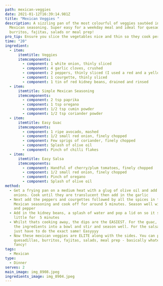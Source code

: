 ```yaml
---
path: mexican-veggies
date: 2021-01-12T16:39:14.981Z
title: "Mexican Veggies "
description: A sizzling pan of the most colourful of veggies sautéed in a
  Mexican seasoning. Super easy for a weekday meal and ideal for quesadillas,
  burritos, fajitas, salads or meal prep!
pro_tip: Ensure you slice the vegetables nice and thin so they cook perfectly !
time: "20"
ingredient:
  - item:
      itemtitle: Veggies
      itemcomponents:
        - component: 1 white onion, thinly sliced
        - component: 4 garlic cloves, crushed
        - component: 2 peppers, thinly sliced (I used a red and a yellow)
        - component: 1 courgette, thinly sliced
        - component: 1 tin of red kidney beans, drained and rinsed
  - item:
      itemtitle: Simple Mexican Seasoning
      itemcomponents:
        - component: 2 tsp paprika
        - component: 1 tsp oregano
        - component: 1/2 tsp cumin powder
        - component: 1/2 tsp coriander powder
  - item:
      itemtitle: Easy Guac
      itemcomponents:
        - component: 1 ripe avocado, mashed
        - component: 1/2 small red onion, finely chopped
        - component: Few sprigs of coriander, finely chopped
        - component: Splash of olive oil
        - component: Pinch of chilli flakes
  - item:
      itemtitle: Easy Salsa
      itemcomponents:
        - component: Handful of cherry/plum tomatoes, finely chopped
        - component: 1/2 small red onion, finely chopped
        - component: Pinch of oregano
        - component: Splash of olive oil
method:
  - Get a frying pan on a medium heat with a glug of olive oil and add in the
    onions. Cook until they are translucent then add in the garlic
  - Next add the peppers and courgettes followed by all the spices in the
    Mexican seasoning and cook off for around 5 minutes. Season well with salt
    and pepper
  - Add in the kidney beans, a splash of water and pop a lid on so it steams a
    little for  5 minutes
  - Whilst thats cooking away, the dips are the EASIEST. For the guac, add all
    the ingredients into a bowl and stir and season well. For the salsa, you
    just have to do the exact same! Easyyyy
  - Now these mexican veggies are ELITE along with the sides. You can pop it in
    quesadillas, burritos, fajitas, salads, meal prep - basically whatever you
    fancy!
tags:
  - Mexican
type:
  - Dinner
serves: 2
main_image: img_8908.jpeg
ingredients_image: img_8904.jpeg
---
```

